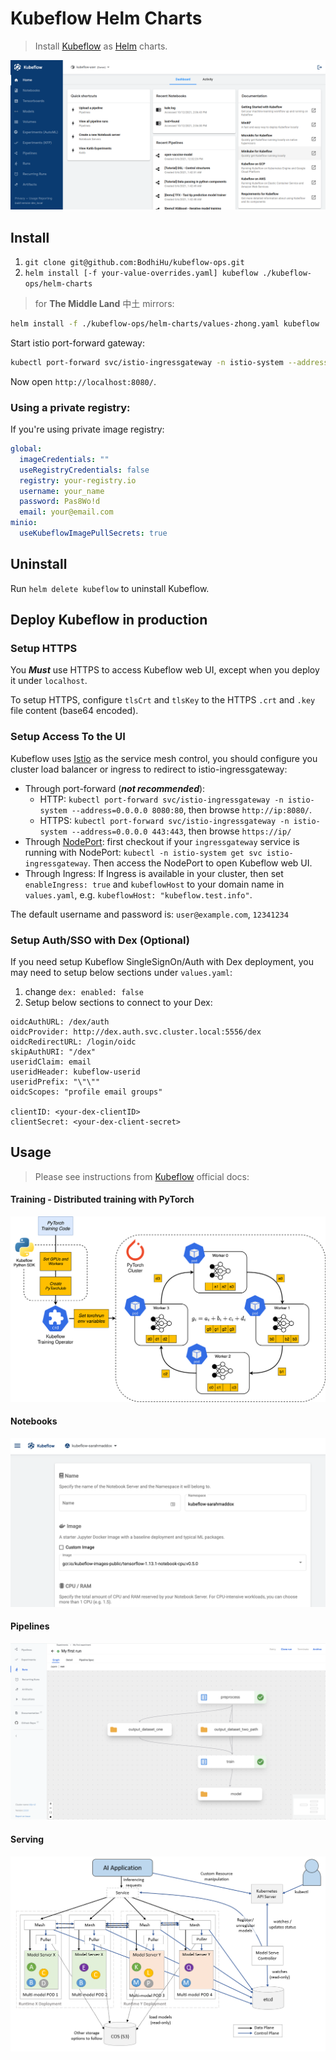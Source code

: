 # Kubeflow Helm Charts

> Install [Kubeflow](https://www.kubeflow.org/) as [Helm](https://helm.sh/) charts.

<img src="./assets/img/kf-central-ui.png" />

## Install

1. `git clone git@github.com:BodhiHu/kubeflow-ops.git`
1. `helm install [-f your-value-overrides.yaml] kubeflow ./kubeflow-ops/helm-charts`

> for **The Middle Land** 中土 mirrors:

```bash
helm install -f ./kubeflow-ops/helm-charts/values-zhong.yaml kubeflow ./kubeflow-ops/helm-charts
```

Start istio port-forward gateway:

```bash
kubectl port-forward svc/istio-ingressgateway -n istio-system --address=0.0.0.0 8080:80
```

Now open `http://localhost:8080/`.

### Using a private registry:

If you're using private image registry:

```yaml
global:
  imageCredentials: ""
  useRegistryCredentials: false
  registry: your-registry.io
  username: your_name
  password: Pas8Wo!d
  email: your@email.com
minio:
  useKubeflowImagePullSecrets: true
```

## Uninstall

Run `helm delete kubeflow` to uninstall Kubeflow.

## Deploy Kubeflow in production

### Setup HTTPS

You ***Must*** use HTTPS to access Kubeflow web UI, except when you deploy it under `localhost`.

To setup HTTPS, configure `tlsCrt` and `tlsKey` to the HTTPS `.crt` and `.key` file content (base64 encoded).

### Setup Access To the UI

Kubeflow uses [Istio](https://istio.io/) as the service mesh control, you should configure you cluster load balancer or ingress to redirect to istio-ingressgateway:

- Through port-forward (***not recommended***):
  - HTTP: `kubectl port-forward svc/istio-ingressgateway -n istio-system --address=0.0.0.0 8080:80`, then browse `http://ip:8080/`.
  - HTTPS: `kubectl port-forward svc/istio-ingressgateway -n istio-system --address=0.0.0.0 443:443`, then browse `https://ip/`
- Through [NodePort](https://kubernetes.io/zh/docs/concepts/services-networking/service/#type-nodeport): first checkout if your `ingressgateway` service is running with NodePort: `kubectl -n istio-system get svc istio-ingressgateway`. Then access the NodePort to open Kubeflow web UI.
- Through Ingress: If Ingress is available in your cluster, then set `enableIngress: true` and
  `kubeflowHost` to your domain name in `values.yaml`, e.g. `kubeflowHost: "kubeflow.test.info"`.

The default username and password is: `user@example.com`, `12341234`

### Setup Auth/SSO with Dex (Optional)

If you need setup Kubeflow SingleSignOn/Auth with Dex deployment, you may need to setup below sections under `values.yaml`:

1. change `dex: enabled: false`
2. Setup below sections to connect to your Dex:

```
oidcAuthURL: /dex/auth
oidcProvider: http://dex.auth.svc.cluster.local:5556/dex
oidcRedirectURL: /login/oidc
skipAuthURI: "/dex"
useridClaim: email
useridHeader: kubeflow-userid
useridPrefix: "\"\""
oidcScopes: "profile email groups"

clientID: <your-dex-clientID>
clientSecret: <your-dex-client-secret>
```

## Usage

> Please see instructions from [Kubeflow](https://www.kubeflow.org/docs) official docs:

#### Training - Distributed training with PyTorch

<a href="https://www.kubeflow.org/docs/components/training/overview/#distributed-training-for-tensorflow">
  <img src="./assets/img/distributed-pytorchjob.drawio.svg" />
</a>

#### Notebooks
<a href="https://www.kubeflow.org/docs/components/notebooks/quickstart-guide/">
  <img src="./assets/img/kf-notebook-server.png" />
</a>

#### Pipelines
<a href="https://www.kubeflow.org/docs/components/pipelines/v2/installation/quickstart/">
  <img src="./assets/img/kf-pipelines-start-run.png" />
</a>

#### Serving
<a href="https://kserve.github.io/website/0.11/modelserving/mms/multi-model-serving/">
  <img src="./assets/img/kf-ModelMesh-Serving.png" />
</a>
